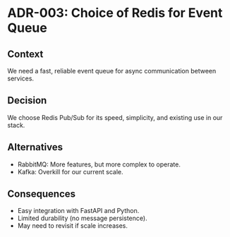# ADR-003: Choice of Redis for Event Queue
## Context
We need a fast, reliable event queue for async communication between services.
## Decision
We choose Redis Pub/Sub for its speed, simplicity, and existing use in our stack.
## Alternatives
- RabbitMQ: More features, but more complex to operate.
- Kafka: Overkill for our current scale.
## Consequences
- Easy integration with FastAPI and Python.
- Limited durability (no message persistence).
- May need to revisit if scale increases.
